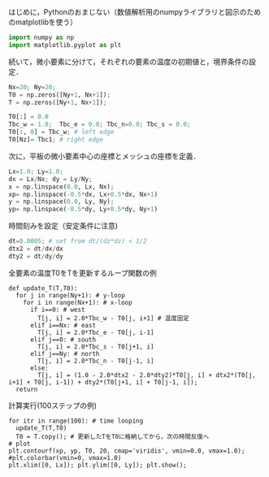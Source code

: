 はじめに，Pythonのおまじない（数値解析用のnumpyライブラリと図示のためのmatplotlibを使う）
 
```python
import numpy as np 
import matplotlib.pyplot as plt 
```

続いて，微小要素に分けて，それぞれの要素の温度の初期値と，境界条件の設定．
```python
Nx=20; Ny=20;
T0 = np.zeros([Ny+1, Nx+1]); 
T = np.zeros([Ny+1, Nx+1]);

T0[:] = 0.0
Tbc_w = 1.0;  Tbc_e = 0.0; Tbc_n=0.0; Tbc_s = 0.0; 
T0[:, 0] = Tbc_w; # left edge
T0[Nz]= Tbc1; # right edge
```

次に，平板の微小要素中心の座標とメッシュの座標を定義．
```Python
Lx=1.0; Ly=1.0;
dx = Lx/Nx; dy = Ly/Ny;
x = np.linspace(0.0, Lx, Nx); 
xp= np.linspace(-0.5*dx, Lx+0.5*dx, Nx+1) 
y = np.linspace(0.0, Ly, Ny); 
yp= np.linspace(-0.5*dy, Ly+0.5*dy, Ny+1)
```

時間刻みを設定（安定条件に注意)
```Python
dt=0.0005; # set from dt/(dz*dz) < 1/2
dtx2 = dt/dx/dx
dty2 = dt/dy/dy
```

全要素の温度T0をTを更新するループ関数の例
```
def update_T(T,T0):
  for j in range(Ny+1): # y-loop
    for i in range(Nx+1): # x-loop
      if i==0: # west
        T[j, i] = 2.0*Tbc_w - T0[j, i+1] # 温度固定
      elif i==Nx: # east
        T[j, i] = 2.0*Tbc_e - T0[j, i-1] 
      elif j==0: # south
        T[j, i] = 2.0*Tbc_s - T0[j+1, i] 
      elif j==Ny: # north  
        T[j, i] = 2.0*Tbc_n - T0[j-1, i] 
      else: 
        T[j, i] = (1.0 - 2.0*dtx2 - 2.0*dty2)*T0[j, i] + dtx2*(T0[j, i+1] + T0[j, i-1]) + dty2*(T0[j+1, i] + T0[j-1, i]); 
  return
```

計算実行(100ステップの例)
```
for itr in range(100): # time looping
  update_T(T,T0)
  T0 = T.copy(); # 更新したTをT0に格納してから，次の時間反復へ 
# plot 
plt.contourf(xp, yp, T0, 20, cmap='viridis', vmin=0.0, vmax=1.0);
#plt.colorbar(vmin=0, vmax=1.0)
plt.xlim([0, Lx]); plt.ylim([0, Ly]); plt.show();
```
